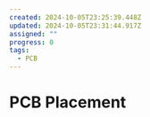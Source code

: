 ```yaml
---
created: 2024-10-05T23:25:39.448Z
updated: 2024-10-05T23:31:44.917Z
assigned: ""
progress: 0
tags:
  - PCB
---
```


# PCB Placement
